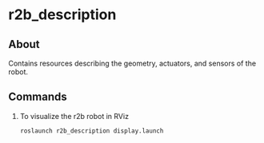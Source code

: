 # r2b_description

## About

Contains resources describing the geometry, actuators, and sensors of the robot.

## Commands

1. To visualize the r2b robot in RViz
    ```bash
    roslaunch r2b_description display.launch
    ```